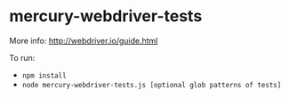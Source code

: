 # mercury-webdriver-tests

More info: http://webdriver.io/guide.html

To run:
 - `npm install`
 - `node mercury-webdriver-tests.js [optional glob patterns of tests]`

